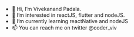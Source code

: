 - 👋 Hi, I’m Vivekanand Padala.
- 👀 I’m interested in reactJS, flutter and nodeJS.
- 🌱 I’m currently learning reactNative and nodeJS
- 📫 You can reach me on twitter @coder_viv

<!---
vivek-voxglobaltech/vivek-voxglobaltech is a ✨ special ✨ repository because its `README.md` (this file) appears on your GitHub profile.
You can click the Preview link to take a look at your changes.
--->
